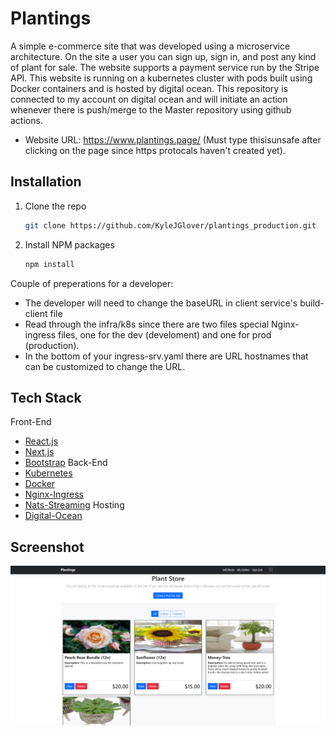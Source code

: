 
# Plantings

A simple e-commerce site that was developed using a microservice architecture. On the site a user you can sign up, sign in, and post any kind of plant for sale. The website supports a payment service run by the Stripe API. This website is running on a kubernetes cluster with pods built using Docker containers and is hosted by digital ocean. This repository is connected to my account on digital ocean and will initiate an action whenever there is push/merge to the Master repository using github actions. 
- Website URL: https://www.plantings.page/ (Must type thisisunsafe after clicking on the page since https protocals haven't created yet).

## Installation

1. Clone the repo
   ```sh
   git clone https://github.com/KyleJGlover/plantings_production.git
   ```
2. Install NPM packages
   ```sh
   npm install
   ```
Couple of preperations for a developer:
- The developer will need to change the baseURL in client service's build-client file
- Read through the infra/k8s since there are two files special Nginx-ingress files, one for the dev (develoment) and one for prod (production). 
- In the bottom of your ingress-srv.yaml there are URL hostnames that can be customized to change the URL.
## Tech Stack
Front-End 
- [React.js](https://reactjs.org/)
- [Next.js](https://nextjs.org/)
- [Bootstrap](https://getbootstrap.com)
Back-End
- [Kubernetes](https://kubernetes.io/)
- [Docker](https://www.docker.com/)
- [Nginx-Ingress](https://kubernetes.github.io/ingress-nginx/)
- [Nats-Streaming](https://docs.nats.io/nats-streaming-concepts/intro)
Hosting 
- [Digital-Ocean](https://www.digitalocean.com/)

  
## Screenshot

![App Screenshot](https://raw.githubusercontent.com/KyleJGlover/plantings_production/dev2/Plantings-Main.png)

  

